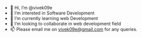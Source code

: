 - 👋 Hi, I’m @vivek09e
- 👀 I’m intereted in Software Development
- 🌱 I’m currently learning web Development
- 💞️ I’m looking to collaborate in web development field
- 📫 Please email me on vivek09e@gmail.com for any queries.

<!---
vivek09e/vivek09e is a ✨ special ✨ repository because its `README.md` (this file) appears on your GitHub profile.
You can click the Preview link to take a look at your changes.
--->

